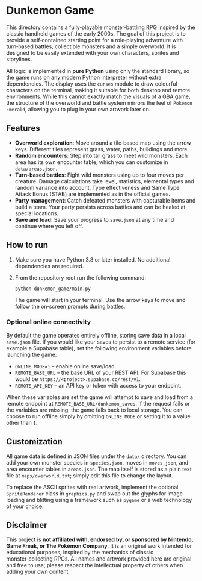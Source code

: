 # Dunkemon Game

This directory contains a fully‑playable monster‑battling RPG inspired by the
classic handheld games of the early 2000s.  The goal of this project is to
provide a self‑contained starting point for a role‑playing adventure with
turn‑based battles, collectible monsters and a simple overworld.  It is
designed to be easily extended with your own characters, sprites and
storylines.

All logic is implemented in **pure Python** using only the standard library,
so the game runs on any modern Python interpreter without extra
dependencies.  The display uses the `curses` module to draw colourful
characters on the terminal, making it suitable for both desktop and remote
environments.  While this cannot exactly match the visuals of a GBA game,
the structure of the overworld and battle system mirrors the feel of
``Pokémon Emerald``, allowing you to plug in your own artwork later on.

## Features

* **Overworld exploration**: Move around a tile‑based map using the arrow
  keys.  Different tiles represent grass, water, paths, buildings and more.
* **Random encounters**: Step into tall grass to meet wild monsters.  Each
  area has its own encounter table, which you can customize in
  `data/areas.json`.
* **Turn‑based battles**: Fight wild monsters using up to four moves per
  creature.  Damage calculations take level, statistics, elemental types
  and random variance into account.  Type effectiveness and Same Type Attack
  Bonus (STAB) are implemented as in the official games.
* **Party management**: Catch defeated monsters with capturable items and
  build a team.  Your party persists across battles and can be healed at
  special locations.
* **Save and load**: Save your progress to `save.json` at any time and
  continue where you left off.

## How to run

1. Make sure you have Python 3.8 or later installed.  No additional
   dependencies are required.
2. From the repository root run the following command:

   ```sh
   python dunkemon_game/main.py
   ```

   The game will start in your terminal.  Use the arrow keys to move and
   follow the on‑screen prompts during battles.

### Optional online connectivity

By default the game operates entirely offline, storing save data in a local
`save.json` file.  If you would like your saves to persist to a remote
service (for example a Supabase table), set the following environment
variables before launching the game:

* `ONLINE_MODE=1` – enable online save/load.
* `REMOTE_BASE_URL` – the base URL of your REST API.  For Supabase this
  would be `https://<project>.supabase.co/rest/v1`.
* `REMOTE_API_KEY` – an API key or token with access to your endpoint.

When these variables are set the game will attempt to save and load
from a remote endpoint at `REMOTE_BASE_URL/dunkemon_saves`.  If the
request fails or the variables are missing, the game falls back to
local storage.  You can choose to run offline simply by omitting
`ONLINE_MODE` or setting it to a value other than `1`.

## Customization

All game data is defined in JSON files under the `data/` directory.  You can
add your own monster species in `species.json`, moves in `moves.json`, and
area encounter tables in `areas.json`.  The map itself is stored as a plain
text file at `maps/overworld.txt`; simply edit this file to change the
layout.

To replace the ASCII sprites with real artwork, implement the optional
`SpriteRenderer` class in `graphics.py` and swap out the glyphs for
image loading and blitting using a framework such as `pygame` or a web
technology of your choice.

## Disclaimer

This project is **not affiliated with, endorsed by, or sponsored by
Nintendo, Game Freak, or The Pokémon Company**.  It is an original work
intended for educational purposes, inspired by the mechanics of classic
monster‑collecting RPGs.  All names and artwork provided here are
original and free to use; please respect the intellectual property of
others when adding your own content.